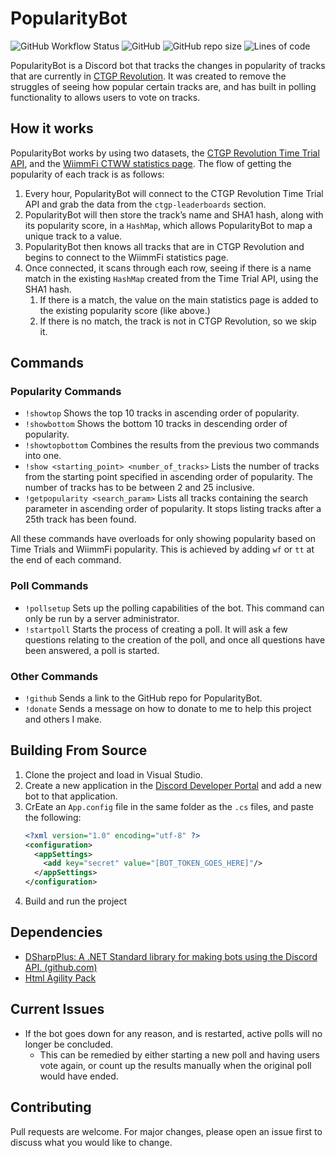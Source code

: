 # PopularityBot

![GitHub Workflow Status](https://img.shields.io/github/workflow/status/rhys-wootton/PopularityBot/.NET%20Core) ![GitHub](https://img.shields.io/github/license/rhys-wootton/PopularityBot) ![GitHub repo size](https://img.shields.io/github/repo-size/rhys-wootton/PopularityBot) ![Lines of code](https://img.shields.io/tokei/lines/github/rhys-wootton/PopularityBot)

PopularityBot is a Discord bot that tracks the changes in popularity of tracks that are currently in [CTGP Revolution](https://www.chadsoft.co.uk/). It was created to remove the struggles of seeing how popular certain tracks are, and has built in polling functionality to allows users to vote on tracks.

## How it works

PopularityBot works by using two datasets, the [CTGP Revolution Time Trial API](http://tt.chadsoft.co.uk/index.json), and the [WiimmFi CTWW statistics page](https://wiimmfi.de/stats/track/mv/ctgp). The flow of getting the popularity of each track is as follows:

1. Every hour, PopularityBot will connect to the CTGP Revolution Time Trial API and grab the data from the `ctgp-leaderboards` section.
2. PopularityBot will then store the track’s name and SHA1 hash, along with its popularity score, in a `HashMap`, which allows PopularityBot to map a unique track to a value.
3. PopularityBot then knows all tracks that are in CTGP Revolution and begins to connect to the WiimmFi statistics page.
4. Once connected, it scans through each row, seeing if there is a name match in the existing `HashMap` created from the Time Trial API, using the SHA1 hash.
      1. If there is a match, the value on the main statistics page is added to the existing popularity score (like above.)
      2. If there is no match, the track is not in CTGP Revolution, so we skip it.

## Commands

### Popularity Commands

* `!showtop` Shows the top 10 tracks in ascending order of popularity.
* `!showbottom` Shows the bottom 10 tracks in descending order of popularity.
* `!showtopbottom` Combines the results from the previous two commands into one.
* `!show <starting_point> <number_of_tracks>` Lists the number of tracks from the starting point specified in ascending order of popularity. The number of tracks has to be between 2 and 25 inclusive.
* `!getpopularity <search_param>` Lists all tracks containing the search parameter in ascending order of popularity. It stops listing tracks after a 25th track has been found.

All these commands have overloads for only showing popularity based on Time Trials and WiimmFi popularity. This is achieved by adding `wf` or `tt` at the end of each command.

### Poll Commands

* `!pollsetup` Sets up the polling capabilities of the bot. This command can only be run by a server administrator.
* `!startpoll` Starts the process of creating a poll. It will ask a few questions relating to the creation of the poll, and once all questions have been answered, a poll is started.

### Other Commands
* `!github` Sends a link to the GitHub repo for PopularityBot.
* `!donate` Sends a message on how to donate to me to help this project and others I make.

## Building From Source

1. Clone the project and load in Visual Studio.
2. Create a new application in the [Discord Developer Portal](https://discord.com/developers/applications) and add a new bot to that application.
3. CrEate an `App.config` file in the same folder as the `.cs` files, and paste the following:
   ```xml
   <?xml version="1.0" encoding="utf-8" ?>
   <configuration>
     <appSettings>
       <add key="secret" value="[BOT_TOKEN_GOES_HERE]"/>
     </appSettings>
   </configuration>
   ```
4. Build and run the project
## Dependencies

* [DSharpPlus: A .NET Standard library for making bots using the Discord API. (github.com)](https://github.com/DSharpPlus/DSharpPlus)
* [Html Agility Pack](https://html-agility-pack.net/)

## Current Issues

* If the bot goes down for any reason, and is restarted, active polls will no longer be concluded.
  * This can be remedied by either starting a new poll and having users vote again, or count up the results manually when the original poll would have ended.

## Contributing

Pull requests are welcome. For major changes, please open an issue first to discuss what you would like to change.


